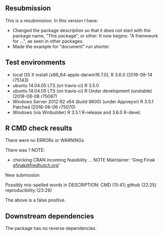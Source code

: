 ## Resubmission
This is a resubmission. In this version I have:

* Changed the package description so that it does not start with the package name, "This package", or other. It now begins: "A framework for ...", as seen in other packages.
* Made the example for "document" run shorter.

## Test environments
* local OS X install (x86_64-apple-darwin16.7.0), R 3.6.0  (2018-08-14 r75143)
* ubuntu  14.04.05 LTS (on travis-ci) R 3.5.0
* ubuntu  14.04.05 LTS (on travis-ci) R Under development (unstable) (2018-08-08 r75087)
* Windows Server 2012 R2 x64 (build 9600) (under Appveyor) R 3.5.1 Patched (2018-08-06 r75070)
* Windows (via Winbuilder) R 3.5.1 R-release and  3.6.0 R-devel.

## R CMD check results

There were no ERRORs or WARNINGs 

There was 1 NOTE:

* checking CRAN incoming feasibility ... NOTE
Maintainer: 'Greg Finak <gfinak@fredhutch.org>'

New submission

Possibly mis-spelled words in DESCRIPTION:
  CMD (15:41)
  github (22:25)
  reproducibility (23:29)

The above is a false positive.


## Downstream dependencies

The package has no reverse dependencies.

